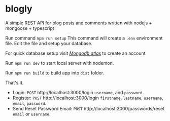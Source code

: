 # blogly

A simple REST API for blog posts and comments written with nodejs + mongoose + typescript

Run command ```npm run setup``` This command will create a ```.env``` environment file. Edit the file and setup your database. 

For quick database setup visit *[Mongodb atlas](https://www.mongodb.com/atlas/database)* to create an account

Run ```npm run dev``` to start local server with nodemon.

Run ```npm run build``` to build app into ```dist``` folder.

That's it.

- Login: ```POST``` http://localhost:3000/login ```username```, and ```password```.
- Register: ```POST``` http://localhost:3000/login ```firstname```, ```lastname```, ```username```, ```email```, ```password```.
- Send Reset Password Email: ```POST``` http://localhost:3000/passwords/reset ```email``` or ```username```.
